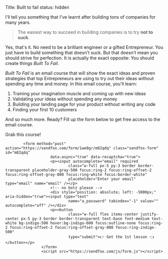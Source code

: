 Title: Built to fail
status: hidden

I'll tell you something that I've learnt after building tons of companies for many years. 

> The easiest way to succeed in building companies is to try **not to suck**. 

Yes, that's it. No need to be a brilliant engineer or a gifted Entrepreneur. You just have to build something that doesn't suck. But that doesn't mean you should strive for perfection. It is actually the exact opposite: You should create things *Built To Fail*.


*Built To Fail* is an email course that will show the exact ideas and proven strategies that top Entrepreneurs are using to try out their ideas without spending any time and money. In this email course, you'll learn:

1. Training your imagination muscle and coming up with new ideas
2. Validating your ideas without spending any money
3. Building your landing page for your product without writing any code
4. Finding your first 10 customers

And so much more. Ready? Fill up the form below to get free access to the email course.

 <div class="mt-8 bg-gray-200">
                        <div class="shadow p-4 text-center">
            <span class="text-xl font-bold ">Grab this course!</span>
        
            <form method="post" action="https://sendfox.com/form/1we8gr/m82qdq" class="sendfox-form" id="m82qdq"
                        data-async="true" data-recaptcha="true">
                        <p><input autocomplete="email" required
                                class="w-full px-5 py-3 border border-transparent placeholder-gray-500 focus:ring-2 focus:ring-offset-2 focus:ring-offset-gray-800 focus:ring-white focus:border-white"
                                placeholder="Enter your email" type="email" name="email" /></p>
                        <!-- no botz please -->
                        <div style="position: absolute; left: -5000px;" aria-hidden="true"><input type="text"
                                name="a_password" tabindex="-1" value="" autocomplete="off" /></div>
                        <p><button
                                class="w-full flex items-center justify-center px-5 py-3 border border-transparent text-base font-medium text-white bg-indigo-500 hover:bg-indigo-600 focus:outline-none focus:ring-2 focus:ring-offset-2 focus:ring-offset-gray-800 focus:ring-indigo-500"
                                type="submit">👉 Get the 1st lesson 👈</button></p>
                    </form>
                    <script src="https://sendfox.com/js/form.js"></script>
</div>
</div>






